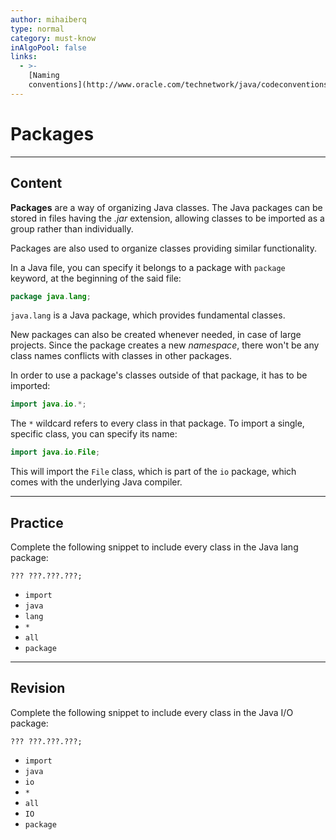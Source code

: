 ```yaml
---
author: mihaiberq
type: normal
category: must-know
inAlgoPool: false
links:
  - >-
    [Naming
    conventions](http://www.oracle.com/technetwork/java/codeconventions-135099.html){website}
---
```


# Packages


---

## Content

**Packages** are a way of organizing Java classes. The Java packages can be stored in files having the *.jar* extension, allowing classes to be imported as a group rather than individually.

Packages are also used to organize classes providing similar functionality.

In a Java file, you can specify it belongs to a package with `package` keyword, at the beginning of the said file:

```java
package java.lang;
```

`java.lang` is a Java package, which provides fundamental classes.

New packages can also be created whenever needed, in case of large projects. Since the package creates a new *namespace*, there won't be any class names conflicts with classes in other packages.

In order to use a package's classes outside of that package, it has to be imported:

```java
import java.io.*;
```

The `*` wildcard refers to every class in that package. To import a single, specific class, you can specify its name:

```java
import java.io.File;
```

This will import the `File` class, which is part of the `io` package, which comes with the underlying Java compiler.


---

## Practice

Complete the following snippet to include every class in the Java lang package:

    ??? ???.???.???;

* `import`
* `java`
* `lang`
* `*`
* `all`
* `package`


---

## Revision

Complete the following snippet to include every class in the Java I/O package:

    ??? ???.???.???;

* `import`
* `java`
* `io`
* `*`
* `all`
* `IO`
* `package`
